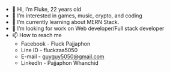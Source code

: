 - 👋 Hi, I’m Fluke, 22 years old
- 👀 I’m interested in games, music, crypto, and coding
- 🌱 I’m currently learning about MERN Stack.
- 💞️ I’m looking for work on Web developer/Full stack developer
- 📫 How to reach me
  - Facebook - Fluck Pajjaphon
  - Line ID - fluckzaa5050
  - E-mail - guyguy5050@gmail.com
  - LinkedIn - Pajjaphon Whanchid
